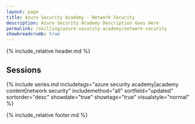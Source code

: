 ```yaml
---
layout: page
title: Azure Security Academy - Network Security
description: Azure Security Academy Description Goes Here
permalink: /skilling/azure-security-academy/network-security
showbreadcrumb: true
---
```


{% include_relative header.md %}

## Sessions

{% include series.md 
    includetags="azure security academy|academy content|network security" includemethod="all" 
    sortfield="updated" sortorder="desc" showdate="true" showtags="true"
    visualstyle="normal"
%}

{% include_relative footer.md %}